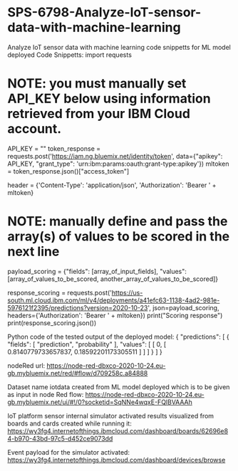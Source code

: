 # SPS-6798-Analyze-IoT-sensor-data-with-machine-learning
Analyze IoT sensor data with machine learning
code snippetts for ML model deployed
Code Snippetts:
import requests
# NOTE: you must manually set API_KEY below using information retrieved from your IBM Cloud account.
API_KEY = "<your API key>"
token_response = requests.post('https://iam.ng.bluemix.net/identity/token', data={"apikey": API_KEY, "grant_type": 'urn:ibm:params:oauth:grant-type:apikey'})
mltoken = token_response.json()["access_token"]

header = {'Content-Type': 'application/json', 'Authorization': 'Bearer ' + mltoken}

# NOTE: manually define and pass the array(s) of values to be scored in the next line
payload_scoring = {"fields": [array_of_input_fields], "values": [array_of_values_to_be_scored, another_array_of_values_to_be_scored]}

response_scoring = requests.post('https://us-south.ml.cloud.ibm.com/ml/v4/deployments/a41efc63-1138-4ad2-981e-5976121f2395/predictions?version=2020-10-23', json=payload_scoring, headers={'Authorization': 'Bearer ' + mltoken})
print("Scoring response")
print(response_scoring.json())


Python code of the tested output of the deployed model:
{
    "predictions": [
        {
            "fields": [
                "prediction",
                "probability"
            ],
            "values": [
                [
                    0,
                    [
                        0.8140779733657837,
                        0.18592201173305511
                    ]
                ]
            ]
        }
    ]
}

nodeRed url:
https://node-red-dbxco-2020-10-24.eu-gb.mybluemix.net/red/#flow/d709258c.a84888

Dataset name iotdata created from ML model deployed which is to be given as input in node Red flow:
https://node-red-dbxco-2020-10-24.eu-gb.mybluemix.net/ui/#!/0?socketid=SqNNe4wqxE-FQlBVAAAh

IoT platform sensor internal simulator activated results visualized from boards and cards created while running it:
https://wy3fg4.internetofthings.ibmcloud.com/dashboard/boards/62696e84-b970-43bd-97c5-d452ce9073dd

Event payload for the simulator activated:
https://wy3fg4.internetofthings.ibmcloud.com/dashboard/devices/browse
